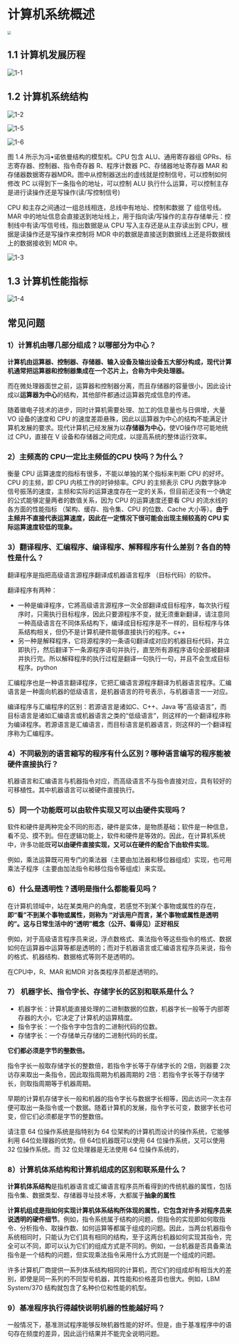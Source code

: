 # 计算机系统概述

<img src="./doc/1-0.png" style="zoom:50%;" />

## 1.1 计算机发展历程

![1-1](./doc/1-1.png)

## 1.2 计算机系统结构

![1-2](./doc/1-2.png)

![1-5](./doc/1-5.png)

![1-6](./doc/1-6.png)

图 1.4 所示为冯•诺依曼结构的模型机。CPU 包含 ALU、通用寄存器组 GPRs、标志寄存器、控制器、指令奇存器 R、程序计数器 PC、存储器地址寄存器 MAR 和存储器数据寄存器MDR。图中从控制器送出的虛线就是控制信号，可以控制如何修改 PC 以得到下一条指令的地址，可以控制 ALU 执行什么运算，可以控制主存是进行读操作还是写操作(读/写控制信号)

CPU 和主存之间通过一组总线相连，总线中有地址、控制和数据 了 组信号线。MAR 中的地址信息会直接送到地址线上，用于指向读/写操作的主存存储单元：控制线中有读/写信号线，指出数据是从 CPU 写入主存还是从主存读出到 CPU，根据是读操作还是写操作来控制将 MDR 中的数据是直接送到数据线上还是将数据线上的数据接收到 MDR 中。



![1-3](./doc/1-3.png)

## 1.3 计算机性能指标

![1-4](./doc/1-4.png)

## 常见问题

### 1）计算机由哪几部分组成？以哪部分为中心？

**计算机由运算器、控制器、存储器、输入设备及输出设备五大部分构成，现代计算机通常把运算器和控制器集成在一个芯片上，合称为中央处理器。**

而在微处理器面世之前，运算器和控制器分离，而且存储器的容量很小，因此设计成以**运算器为中心**的结构，其他部件都通过运算器完成信息的传递。

随着徽电子技术的进步，同时计算机需要处理、加工的信息量也与日俱增，大量 VO 设备的速度和 CPU 的速度差距悬殊，因此以运算器为中心的结构不能满足计算机发展的要求。现代计算机己经发展为以**存储器为中心**，使VO操作尽可能地统过 CPU，直接在 V 设备和存储器之间完成，以提高系统的整体运行效率。

### 2）主频高的 CPU一定比主频低的CPU 快吗？为什么？

衡量 CPU 运算速度的指标有很多，不能以单独的某个指标来判断 CPU 的好坏。CPU 的主频，即 CPU 内核工作的时钟频率。CPU 的主频表示 CPU 内数字脉冲信号振荡的速度，主频和实际的运算速度存在一定的关系，但目前还没有一个确定的公式能够定量两者的数值关系，因为 CPU 的运算速度还要看 CPU 的流水线的各方面的性能指标 （架构、缓存、指令集、CPU 的位数、Cache 大小等）。**由于主频井不直接代表运算速度，因此在一定情况下很可能会出现主频较高的 CPU 实际运算速度较低的现象。**

### 3）翻译程序、汇编程序、编译程序、解释程序有什么差别？各自的特性是什么？

翻译程序是指把高级语言源程序翻译成机器语言程序 （目标代码）的软件。

翻译程序有两种：

- 一种是编译程序，它將高级语言源程序一次全部翻译成目标程序，每次执行程序时，只需执行目标程序，因此只要源程序不变，就无须重新翻译，请注意同一种高级语言在不同体系结构下，编译成目标程序是不一样的，目标程序与体系结构相关，但仍不是计算机硬件能够直接执行的程序。c++
- 另一种是解释程序，它将源程序的一条语句翻译成对应的机器目标代码，并立即执行，然后翻译下一条源程序语句并执行，直至所有源程序语句全部被翻译并执行完。所以解释程序的执行过程是翻译一句执行一句，并且不会生成目标程序。python

汇编程序也是一种语言翻译程序，它把汇编语言源程序翻译为机器语言程序。汇编语言是一种面向机器的低级语言，是机器语言的符号表示，与机器语言一一对应。

编译程序与汇编程序的区别：若源语言是诸如C、C++、Java 等“高级语言”，而目标语言是诸如汇编语言或机器语言之类的“低级语言”，则这样的一个翻译程序称为编译程序。若源语言是汇编语言，而目标语言是机器语言，则这样的一个翻译程序称为汇编程序。

### 4）不同級別的语言縮写的程序有什么区別？哪种语言编写的程序能被硬件直接执行？

机器语言和汇编语言与机器指令对应，而高级语言不与指令直接对应，具有较好的可移植性。其中机器语言可以被硬件直接执行。

### 5）同一个功能既可以由软件实现又可以由硬件实现吗？

软件和硬件是两种完全不同的形态，硬件是实体，是物质基础；软件是一种信息，看不见、摸不到。但在逻辑功能上，软件和硬件是等效的。因此，在计算机系统中，许多功能既**可以由硬件直接实现，又可以在硬件的配合下由软件实现**。

例如，乘法运算既可用专门的乘法器（主要由加法器和移位器组成）实现，也可用乘法子程序（主要由加法指令和移位指令等组成）来实现。

### 6）什么是透明性？透明是指什么都能看见吗？

在计算机领域中，站在某类用户的角度，若感觉不到某个事物或属性的存在，**即“看”不到某个事物或属性，则称为 “对该用户而言，某个事物或属性是透明的”。这与日常生活中的“透明”概念（公开、看得见）正好相反**

例如，对于高级语言程序员来说，浮点数格式、乘法指令等这些指令的格式、数据如何在运算器中运算等都是透明的；而对于机器语言或汇编语言程序员来说，指令的格式、机器结构、数据格式等则不是透明的。

在CPU中，R、MAR 和MDR 对各类程序员都是透明的。

### 7） 机器字长、指令字长、存储字长的区别和联系是什么？

- 机器字长：计算机能直接处理的二进制数据的位数，机器字长一般等于内部寄存器的大小，它决定了计算机的运算精度。
- 指令字长：一个指令字中包含的二进制代码的位数。
- 存储字长：一个存储单元存储的二进制代码的长度。

**它们都必须是字节的整数倍。**

指令字长一般取存储字长的整数倍，若指令字长等于存储字长的 2倍，则器要 2次访存来取出一条指令，因此取指周期为机器周期的 2倍：若指令字长等于存储字长，则取指周期等于机器周期。

早期的计算机存储字长一般和机器的指令字长与数据字长相等，因此访问一次主存便可取出一条指令或一个数据。随着计算机的发展，指令字长可变，数据字长也可变，但它们必须都是字节的整数倍。

请注意 64 位操作系统是指特别为 64 位架构的计算机而设计的操作系统，它能够利用 64位处理器的优势。但 64位机器既可以使用 64 位操作系统，又可以使用 32 位操作系统。而 32 位处理器是无法使用 64 位操作系统的，

### 8）计算机体系结构和计算机组成的区别和联系是什么？

**计算机体系结构**是指机器语言或汇编语言程序员所看得到的传统机器的属性，包括指令集、数据类型、存储器寻址技术等，大都属于**抽象的属性**

**计算机组成是指如何实现计算机体系结构所体现的属性，它包含对许多对程序员来说透明的硬件细节**。例如，指令系统属于结构的问题，但指令的实现即如何取指令、分析指令、取操作数、如何运算等都属于组成的问题。因此，当两台机器指令系统相同时，只能认为它们具有相同的结构，至于这两台机器如何实现其指令，完全可以不同，即可以认为它们的组成方式是不同的。例如，一台机器是否具备乘法指令是一个结构的问题，但实现乘法指令采用什么方式则是一个组成的问题。

许多计算机厂商提供一系列体系结构相同的计算机，而它们的组成却有相当大的差别，即使是同一系列的不同型号机器，其性能和价格差异也很大。例如，LBM System/370 结构就包含了名种价位和性能的机型。

### 9）基准程序执行得越快说明机器的性能越好吗？

一般情况下，基准测试程序能够反映机器性能的好坏。但是，由于基准程序中的语句存在频度的差异，因此运行结果并不能完全说明问题。